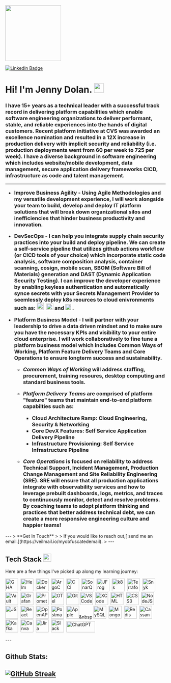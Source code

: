 <div id="header" align="left" vertical-align ="bottom">
<img src = "./brightvibes/imageassets/jenny.png" width = "175"/>
</div>

<div id="badges" align="left">

[![Linkedin Badge](https://img.shields.io/badge/-Jenny_Dolan-blue?style=flat&logo=Linkedin&logoColor=white)](https://www.linkedin.com/in/jenniferdolan/)
<a href="your counter">
<img src="https://komarev.com/ghpvc/?username=brightvibesrock&style=flat-square&color=blue" alt=""/></a>
<!-- [My Email 📬](mailto:brightvibesrock@gmail.com) -->
</div>

<h1> Hi! I'm Jenny Dolan. <img src="https://media.giphy.com/media/hvRJCLFzcasrR4ia7z/giphy.gif" width="30px" vertical-align = "bottom"/></h1>


<h3>I have 15+ years as a technical leader with a successful track record in delivering platform capabilities which enable software engineering organizations to deliver performant, stable, and reliable experiences into the hands of digital customers. Recent platform initiative at CVS was awarded an excellence nomination and resulted in a 12X increase in production delivery with implicit security and reliability (i.e. production deployments went from 60 per week to 725 per week). I have a diverse background in software engineering which includes website/mobile development, data management, secure application delivery frameworks CICD, infrastructure as code and talent management.

---

* **Improve Business Agility** - Using Agile Methodologies and my versatile development experience, I will work alongside your team to build, develop and deploy IT platform solutions that will break down organizational silos and inefficiencies that hinder business productivity and innovation.


* **DevSecOps** - I can help you integrate supply chain security practices into your build and deploy pipeline. We can create a self-service pipeline that utilizes github actions workflow (or CICD tools of your choice) which incorporate static code analysis, software composition analysis, container scanning, cosign, mobile scan, SBOM (Software Bill of Materials) generation and DAST (Dynamic Application Security Testing). I can improve the developer experience by enabling keyless authentication and automatically synce secrets with your Secrets Management Provider to seemlessly deploy k8s reources to cloud enivronments such as: <img src="./brightvibes/imageassets/amazonwebservices-original-wordmark.svg" title=" Amazon Web Services" alt="AWS" width="22" height="22"/>&nbsp; <img src="./brightvibes/imageassets/googlecloud-plain.svg" title="GCP" alt="Google Cloud Platform" width="22" height="20"/>&nbsp;and <img src="./brightvibes/imageassets/azure-original.svg" title="Azure" alt="Azure" width="18" height="18"/>&nbsp;.

* **Platform Business Model** - I will partner with your leadership to drive a data driven mindset and to make sure you have the necessary KPIs and visibility to your entire cloud enterprise. I will work collaboratively to fine tune a platform business model which includes Common Ways of Working, Platform Feature Delivery Teams and Core Operations to ensure longterm success and sustainability. 

  - *Common Ways of Working* will address staffing, procurement, training resoures, desktop computing and standard business tools. 

  - *Platform Delivery Teams* are comprised of platform "feature" teams that maintain end-to-end platform capabilties such as:

    - Cloud Architecture Ramp: Cloud Engineering, Security & Networking
    - Core DevX Features: Self Service Application Delivery Pipeline
    - Infrastructure Provisioning: Self Service Infrastructure Pipeline

  - *Core Operations* is focused on reliability to address Technical Support, Incident Management, Production Change Management and Site Reliability Engineering (SRE). SRE will ensure that all production applications integrate with observability services and how to leverage prebuilt dashboards, logs, metrics, and traces to continuously monitor, detect and resolve problems. By coaching teams to adopt platform thinking and practices that better address technical debt, we can create a more responsive engineering culture and happier teams!</h3>
 
 </div>
---
> **Get In Touch**
>
> If you would like to reach out,[ send me an email.](https://veilmail.io/myobfuscatedemail).
>
---
<div id="header" align="left" vertical-align "center" >
<h2> Tech Stack <img src = "https://i.giphy.com/media/v1.Y2lkPTc5MGI3NjExNDB2MzRxa2Zxcjc2OHJtODNwZXE0YXYycjRjNm5qanFqZmV3d2pndiZlcD12MV9pbnRlcm5hbF9naWZfYnlfaWQmY3Q9Zw/26n7b7PjSOZJwVCmY/giphy.gif" width "50" height = "25"></h2>

</div>
Here are a few things I've picked up along my learning journey:

  <img src="./brightvibes/imageassets/githubactions-plain.svg" title="GithubActions" alt="GHA" width="40" height="40"/>&nbsp;
  <img src="./brightvibes/imageassets/helm-original.svg" title="Helm" alt="Helm" width="40" height="40"/>&nbsp;
  <img src="./brightvibes/imageassets/docker-plain.svg" title="Docker" alt="Docker" width="40" height="40"/>&nbsp;
  <img src="./brightvibes/imageassets/argocd-original-wordmark.svg" title="ArgoCD" alt="ArgoCD" width="40" height="40"/>&nbsp;
  <img src="./brightvibes/imageassets/circleci-plain.svg" title="CircleCI" alt="CCI" width="40" height="40"/>&nbsp;
  <img src="./brightvibes/imageassets/sonarqube-original.svg" title="SonarQube" alt="SonarQube" width="40" height="40"/>&nbsp;
   <img src="./brightvibes/imageassets/jfrog-artifactory.svg" title="JFrog Artifactory" alt="JFrog" width="40" height="40"/>&nbsp;
  <img src="./brightvibes/imageassets/kubernetes-original.svg" title="Kubernetes" alt="k8s" width="40" height="40"/>&nbsp;
  <img src="./brightvibes/imageassets/terraform-original.svg" title="Terraform" alt="Terraform" width="40" height="40"/>&nbsp;
  <img src="./brightvibes/imageassets/snyk-svgrepo-com.svg" title="Snyk" alt="Snyk" width="40" height="40"/>&nbsp;
  <img src="./brightvibes/imageassets/vault-plain-wordmark.svg" title="Vault Secret Management" alt="Vault" width="40" height="40"/>&nbsp;
  <img src="./brightvibes/imageassets/grafana-original.svg" title="Grafana" alt="Grafana" width="40" height="40"/>&nbsp;
  <img src="./brightvibes/imageassets/prometheus-original.svg" title="Prometheus" alt="Prometheus" width="40" height="40"/>&nbsp;
  <img src="./brightvibes/imageassets/opentelemetry-original.svg" title="OpenTelemetry" alt="OTel" width="40" height="40"/>&nbsp;
  <img src="./brightvibes/imageassets/github-original.svg" title="Git" alt="Git" width="40" height="40"/>
  <img src="./brightvibes/imageassets/vscode-original.svg" title="VSCode" alt="VSCode" width="40" height="40"/>&nbsp;
  <img src="./brightvibes/imageassets/xcode-original.svg" title="XCode" alt="XCode" width="40" height="40"/>&nbsp;
  <img src="./brightvibes/imageassets/html5-original.svg" title="HTML5" alt="HTML" width="40" height="40"/>&nbsp;
  <img src="./brightvibes/imageassets/css3-original.svg" title="CSS3" alt="CSS3" width="40" height="40"/>&nbsp;
  <img src="./brightvibes/imageassets/nodejs-original-wordmark.svg" title="NodeJS" alt="NodeJS" width="40" height="40"/>&nbsp;
  <img src="./brightvibes/imageassets/javascript-original.svg" title="JavaScrpt" alt="JS" width="40" height="40"/>&nbsp;
  <img src="./brightvibes/imageassets/react-original.svg" title="React" alt="React" width="40" height="40"/>&nbsp;
  <img src="./brightvibes/imageassets/openapi-original.svg" title="OpenAPI" alt="OpenAPI" width="40" height="40"/>&nbsp;
  <img src="./brightvibes/imageassets/postman-original.svg" title="Postman" alt="Postman" width="40" height="40"/>&nbsp;
  <img src="./brightvibes/imageassets/apple-original.svg" title="Apple" alt="Apple" width="40" height="40"/>&nbsp
  <img src="./brightvibes/imageassets/mysql-plain-wordmark.svg" title="MySQL"  alt="MySQL" width="40" height="40"/>&nbsp;
  <img src="./brightvibes/imageassets/mongodb-plain.svg" title="MongoDb"  alt="MongoDb" width="40" height="40"/>&nbsp;
  <img src="./brightvibes/imageassets/redis-original.svg" title="Redis" alt="Redis" width="40" height="40"/>&nbsp;
  <img src="./brightvibes/imageassets/cassandra-original-wordmark.svg" title="Cassandra" alt="Cassandra" width="40" height="40"/>&nbsp;
   <img src="./brightvibes/imageassets/apachekafka-original.svg" title="Apach Kafka" alt="Kafka" width="40" height="40"/>&nbsp;
   <img src="./brightvibes/imageassets/canva-original.svg" title="Canva" alt="Canva" width="40" height="40"/>&nbsp;
  <img src="./brightvibes/imageassets/jira-plain-wordmark.svg" title="Jira"  alt="Jira" width="40" height="40"/>&nbsp;
  <img src="./brightvibes/imageassets/slack-original.svg" title="Slack Workflows" alt="Slack" width="40" height="40"/>&nbsp;
  <img src="https://img.shields.io/badge/ChatGPT-74aa9c?style=for-the-badge&logo=openai&logoColor=white" title="ChatGPT" alt="ChatGPT" width="90" height="35"/>&nbsp;


</div>

<div>
---
<h2>Github Stats:<h2>
<a href="https://git.io/streak-stats"><img src="https://github-readme-streak-stats.herokuapp.com?user=brightvibesrock&border_radius=4&mode=weekly&card_width=450&card_height=150&type=png" alt="GitHub Streak" /></a>
</div>
